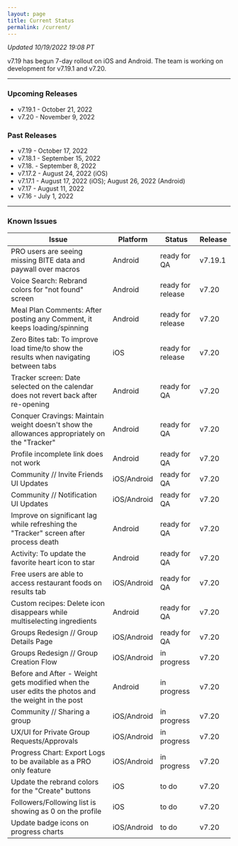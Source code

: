 ```yaml
---
layout: page
title: Current Status
permalink: /current/
---
```


_Updated 10/19/2022 19:08 PT_

v7.19 has begun 7-day rollout on iOS and Android. The team is working on development for v7.19.1 and v7.20.

***

### Upcoming Releases
- v7.19.1 - October 21, 2022
- v7.20   - November 9, 2022
 
### Past Releases
- v7.19   - October 17, 2022
- v7.18.1 - September 15, 2022
- v7.18.  - September 8, 2022
- v7.17.2 - August 24, 2022 (iOS)
- v7.17.1 - August 17, 2022 (iOS); August 26, 2022 (Android)
- v7.17   - August 11, 2022
- v7.16   - July 1, 2022

***

### Known Issues

|Issue                          |Platform   | Status    | Release           |
| ---                           | ---       | ---       | ---               |
|PRO users are seeing missing BITE data and paywall over macros |Android |ready for QA| v7.19.1|
|Voice Search: Rebrand colors for "not found" screen|Android |ready for release| v7.20|
|Meal Plan Comments: After posting any Comment, it keeps loading/spinning |Android |ready for release| v7.20|
|Zero Bites tab: To improve load time/to show the results when navigating between tabs |iOS |ready for release| v7.20|
|Tracker screen: Date selected on the calendar does not revert back after re-opening|Android |ready for QA| v7.20|
|Conquer Cravings: Maintain weight doesn't show the allowances appropriately on the "Tracker"|Android |ready for QA| v7.20|
|Profile incomplete link does not work |Android |ready for QA| v7.20|
|Community // Invite Friends UI Updates|iOS/Android |ready for QA| v7.20|
|Community // Notification UI Updates|iOS/Android |ready for QA| v7.20|
|Improve on significant lag while refreshing the "Tracker" screen after process death |Android |ready for QA| v7.20|
|Activity: To update the favorite heart icon to star |Android |ready for QA| v7.20|
|Free users are able to access restaurant foods on results tab|iOS/Android |ready for QA| v7.20|
|Custom recipes: Delete icon disappears while multiselecting ingredients |Android |ready for QA| v7.20|
|Groups Redesign // Group Details Page|iOS/Android |ready for QA| v7.20|
|Groups Redesign // Group Creation Flow|iOS/Android |in progress| v7.20|
|Before and After - Weight gets modified when the user edits the photos and the weight in the post |Android |in progress| v7.20|
|Community // Sharing a group|iOS/Android |in progress| v7.20|
|UX/UI for Private Group Requests/Approvals|iOS/Android |in progress | v7.20|
|Progress Chart: Export Logs to be available as a PRO only feature| iOS/Android |in progress| v7.20|
|Update the rebrand colors for the "Create" buttons |iOS |to do| v7.20|
|Followers/Following list is showing as 0 on the profile |iOS |to do| v7.20|
|Update badge icons on progress charts |iOS/Android |to do| v7.20|
